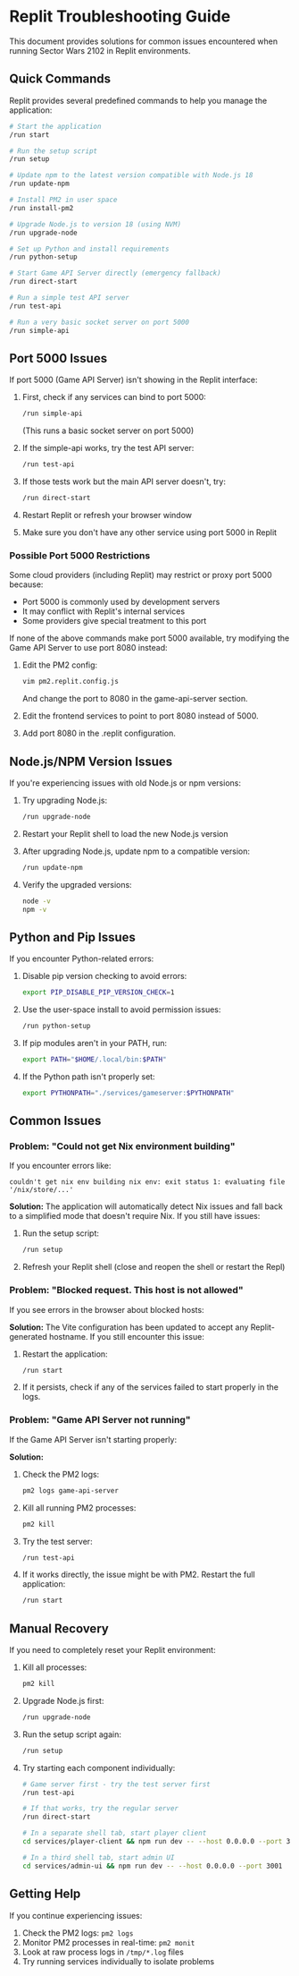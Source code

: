 # Replit Troubleshooting Guide

This document provides solutions for common issues encountered when running Sector Wars 2102 in Replit environments.

## Quick Commands

Replit provides several predefined commands to help you manage the application:

```bash
# Start the application
/run start

# Run the setup script
/run setup 

# Update npm to the latest version compatible with Node.js 18
/run update-npm

# Install PM2 in user space
/run install-pm2

# Upgrade Node.js to version 18 (using NVM)
/run upgrade-node

# Set up Python and install requirements
/run python-setup

# Start Game API Server directly (emergency fallback)
/run direct-start

# Run a simple test API server
/run test-api

# Run a very basic socket server on port 5000
/run simple-api
```

## Port 5000 Issues

If port 5000 (Game API Server) isn't showing in the Replit interface:

1. First, check if any services can bind to port 5000:
   ```bash
   /run simple-api
   ```
   (This runs a basic socket server on port 5000)

2. If the simple-api works, try the test API server:
   ```bash
   /run test-api
   ```

3. If those tests work but the main API server doesn't, try:
   ```bash
   /run direct-start
   ```

4. Restart Replit or refresh your browser window
   
5. Make sure you don't have any other service using port 5000 in Replit

### Possible Port 5000 Restrictions

Some cloud providers (including Replit) may restrict or proxy port 5000 because:
- Port 5000 is commonly used by development servers
- It may conflict with Replit's internal services
- Some providers give special treatment to this port

If none of the above commands make port 5000 available, try modifying the Game API Server to use port 8080 instead:

1. Edit the PM2 config:
   ```bash
   vim pm2.replit.config.js
   ```
   And change the port to 8080 in the game-api-server section.

2. Edit the frontend services to point to port 8080 instead of 5000.

3. Add port 8080 in the .replit configuration.

## Node.js/NPM Version Issues

If you're experiencing issues with old Node.js or npm versions:

1. Try upgrading Node.js:
   ```bash
   /run upgrade-node
   ```

2. Restart your Replit shell to load the new Node.js version
   
3. After upgrading Node.js, update npm to a compatible version:
   ```bash
   /run update-npm
   ```

4. Verify the upgraded versions:
   ```bash
   node -v
   npm -v
   ```

## Python and Pip Issues

If you encounter Python-related errors:

1. Disable pip version checking to avoid errors:
   ```bash
   export PIP_DISABLE_PIP_VERSION_CHECK=1
   ```

2. Use the user-space install to avoid permission issues:
   ```bash
   /run python-setup
   ```

3. If pip modules aren't in your PATH, run:
   ```bash
   export PATH="$HOME/.local/bin:$PATH"
   ```

4. If the Python path isn't properly set:
   ```bash
   export PYTHONPATH="./services/gameserver:$PYTHONPATH"
   ```

## Common Issues

### Problem: "Could not get Nix environment building"

If you encounter errors like:
```
couldn't get nix env building nix env: exit status 1: evaluating file '/nix/store/...'
```

**Solution:**
The application will automatically detect Nix issues and fall back to a simplified mode that doesn't require Nix. If you still have issues:

1. Run the setup script:
   ```bash
   /run setup
   ```

2. Refresh your Replit shell (close and reopen the shell or restart the Repl)

### Problem: "Blocked request. This host is not allowed"

If you see errors in the browser about blocked hosts:

**Solution:**
The Vite configuration has been updated to accept any Replit-generated hostname. If you still encounter this issue:

1. Restart the application:
   ```bash
   /run start
   ```

2. If it persists, check if any of the services failed to start properly in the logs.

### Problem: "Game API Server not running"

If the Game API Server isn't starting properly:

**Solution:**
1. Check the PM2 logs:
   ```bash
   pm2 logs game-api-server
   ```
   
2. Kill all running PM2 processes:
   ```bash
   pm2 kill
   ```

3. Try the test server:
   ```bash
   /run test-api
   ```

4. If it works directly, the issue might be with PM2. Restart the full application:
   ```bash
   /run start
   ```

## Manual Recovery

If you need to completely reset your Replit environment:

1. Kill all processes:
   ```bash
   pm2 kill
   ```
   
2. Upgrade Node.js first:
   ```bash
   /run upgrade-node
   ```

3. Run the setup script again:
   ```bash
   /run setup
   ```

4. Try starting each component individually:
   ```bash
   # Game server first - try the test server first
   /run test-api
   
   # If that works, try the regular server
   /run direct-start
   
   # In a separate shell tab, start player client
   cd services/player-client && npm run dev -- --host 0.0.0.0 --port 3000
   
   # In a third shell tab, start admin UI
   cd services/admin-ui && npm run dev -- --host 0.0.0.0 --port 3001
   ```

## Getting Help

If you continue experiencing issues:

1. Check the PM2 logs: `pm2 logs`
2. Monitor PM2 processes in real-time: `pm2 monit` 
3. Look at raw process logs in `/tmp/*.log` files
4. Try running services individually to isolate problems